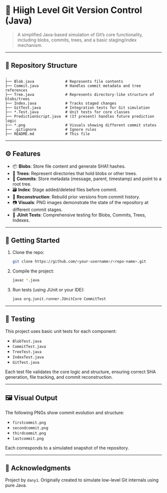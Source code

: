 # 🧬 Hiigh Level Git Version Control (Java)

> A simplified Java-based simulation of Git’s core functionality, including blobs, commits, trees, and a basic staging/index mechanism.

---

## 📁 Repository Structure

```
.
├── Blob.java              # Represents file contents
├── Commit.java            # Handles commit metadata and tree references
├── Tree.java              # Represents directory-like structure of blobs/trees
├── Index.java             # Tracks staged changes
├── GitTest.java           # Integration tests for Git simulation
├── *.Test.java            # Unit tests for core classes
├── PredictionScript.java  # (If present) handles future prediction logic
├── *.png                  # Visuals showing different commit states
├── .gitignore             # Ignore rules
├── README.md              # This file
```

---

## ⚙️ Features

- 📦 **Blobs**: Store file content and generate SHA1 hashes.
- 🌲 **Trees**: Represent directories that hold blobs or other trees.
- 🧾 **Commits**: Store metadata (message, parent, timestamp) and point to a root tree.
- 🗃️ **Index**: Stage added/deleted files before commit.
- 🔁 **Reconstruction**: Rebuild prior versions from commit history.
- 📷 **Visuals**: PNG images demonstrate the state of the repository at different commit stages.
- 🧪 **JUnit Tests**: Comprehensive testing for Blobs, Commits, Trees, Indexes.

---

## 🚀 Getting Started

1. Clone the repo:
   ```bash
   git clone https://github.com/<your-username>/<repo-name>.git
   ```

2. Compile the project:
   ```bash
   javac *.java
   ```

3. Run tests (using JUnit or your IDE):
   ```bash
   java org.junit.runner.JUnitCore CommitTest
   ```

---

## 🧪 Testing

This project uses basic unit tests for each component:

- `BlobTest.java`
- `CommitTest.java`
- `TreeTest.java`
- `IndexTest.java`
- `GitTest.java`

Each test file validates the core logic and structure, ensuring correct SHA generation, file tracking, and commit reconstruction.

---

## 🖼️ Visual Output

The following PNGs show commit evolution and structure:

- `firstcommit.png`
- `secondcommit.png`
- `thirdcommit.png`
- `lastcommit.png`

Each corresponds to a simulated snapshot of the repository.

---

## 🙌 Acknowledgments

Project by `dany1`. Originally created to simulate low-level Git internals using pure Java.
